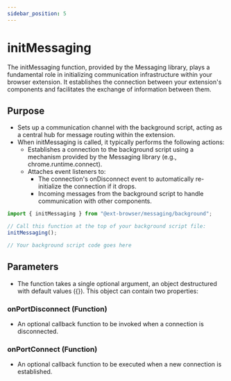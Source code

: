 ```yaml
---
sidebar_position: 5
---
```


# initMessaging

The initMessaging function, provided by the Messaging library, plays a fundamental role in initializing communication infrastructure within your browser extension. It establishes the connection between your extension's components and facilitates the exchange of information between them.

## Purpose

- Sets up a communication channel with the background script, acting as a central hub for message routing within the extension.
- When initMessaging is called, it typically performs the following actions:
    - Establishes a connection to the background script using a mechanism provided by the Messaging library (e.g., chrome.runtime.connect).
    - Attaches event listeners to:
        - The connection's onDisconnect event to automatically re-initialize the connection if it drops.
        - Incoming messages from the background script to handle communication with other components.

```jsx
import { initMessaging } from "@ext-browser/messaging/background";

// Call this function at the top of your background script file:
initMessaging();

// Your background script code goes here
```

## Parameters
- The function takes a single optional argument, an object destructured with default values ({}). This object can contain two properties:

### onPortDisconnect (Function)
- An optional callback function to be invoked when a connection is disconnected.

### onPortConnect (Function)
- An optional callback function to be executed when a new connection is established.